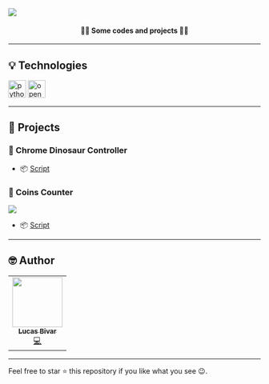  <img align="center" src="https://i.imgur.com/LSgh5aG.gif">
 <h4 align="center">👨‍💻 Some codes and projects 👨‍💻</h4>

<hr>

## 💡 Technologies

  <p align="left">
    <img src="https://i.imgur.com/BgjSjn9.png" alt="python" width="35" height="35"/>
    <img src="https://upload.wikimedia.org/wikipedia/commons/thumb/3/32/OpenCV_Logo_with_text_svg_version.svg/1200px-OpenCV_Logo_with_text_svg_version.svg.png" alt="opencv" width="35" height="35"/>

  </p>
<hr>

## 📜 Projects

### 📍 Chrome Dinosaur Controller

- 📦 [Script](https://github.com/lucasbivar/computer-vision/blob/main/projects/dinosaur-control.py)

### 📍 Coins Counter

![](https://i.imgur.com/1rdcMa6.gif)

- 📦 [Script](https://github.com/lucasbivar/computer-vision/blob/main/projects/counting_coins.py)


<hr> 
 
## 🤓 Author 
<table>
  <tr>
    <td align="center"><a href="https://github.com/lucasbivar"><img src="https://avatars0.githubusercontent.com/u/60802661?s=460&u=f0cdbe837dc717c91999b2255973fe9584a1d352&v=4" width="100px;" alt=""/><br /><sub><b>Lucas Bivar</b></sub></a><br /><a href="https://github.com/lucasbivar" title="Code">💻</a></td>
  <tr>
</table>

---

Feel free to star ⭐ this repository if you like what you see 😉.